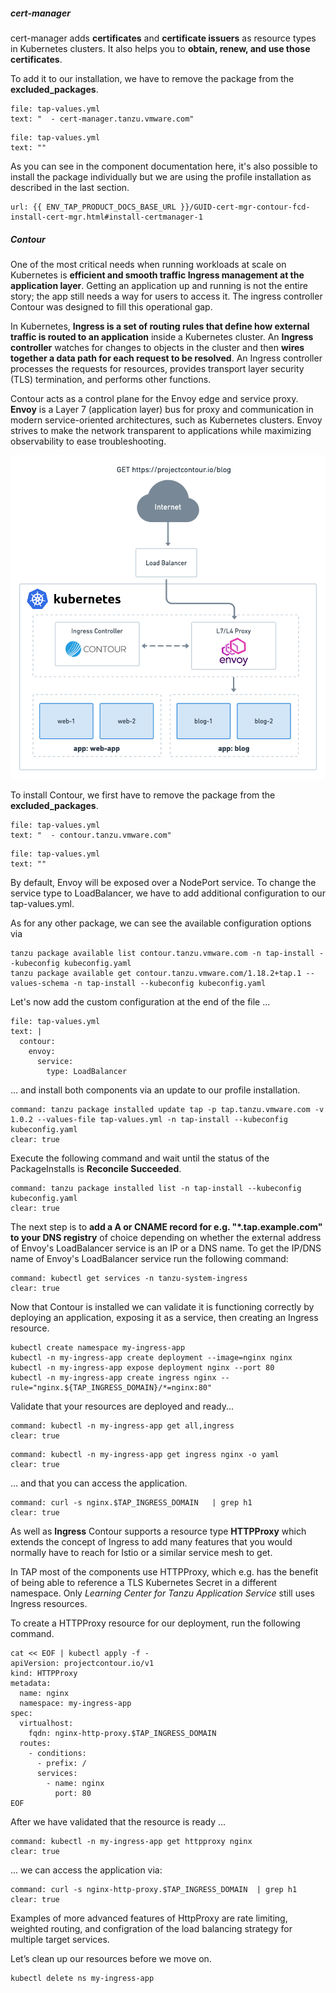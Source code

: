 
##### cert-manager

cert-manager adds **certificates** and **certificate issuers** as resource types in Kubernetes clusters. It also helps you to **obtain, renew, and use those certificates**. 

To add it to our installation, we have to remove the package from the **excluded_packages**.
```editor:select-matching-text
file: tap-values.yml
text: "  - cert-manager.tanzu.vmware.com"
```
```editor:replace-text-selection
file: tap-values.yml
text: ""
```
As you can see in the component documentation here, it's also possible to install the package individually but we are using the profile installation as described in the last section.
```dashboard:open-url
url: {{ ENV_TAP_PRODUCT_DOCS_BASE_URL }}/GUID-cert-mgr-contour-fcd-install-cert-mgr.html#install-certmanager-1
```

##### Contour

One of the most critical needs when running workloads at scale on Kubernetes is **efficient and smooth traffic Ingress management at the application layer**. Getting an application up and running is not the entire story; the app still needs a way for users to access it. The ingress controller Contour was designed to fill this operational gap.

In Kubernetes, **Ingress is a set of routing rules that define how external traffic is routed to an application** inside a Kubernetes cluster. An **Ingress controller** watches for changes to objects in the cluster and then **wires together a data path for each request to be resolved**. An Ingress controller processes the requests for resources, provides transport layer security (TLS) termination, and performs other functions.

Contour acts as a control plane for the Envoy edge and service proxy.
**Envoy** is a Layer 7 (application layer) bus for proxy and communication in modern service-oriented architectures, such as Kubernetes clusters. Envoy strives to make the network transparent to applications while maximizing observability to ease troubleshooting.

![Contour Architecture](../images/contour-architecture.png)

To install Contour, we first have to remove the package from the **excluded_packages**.
```editor:select-matching-text
file: tap-values.yml
text: "  - contour.tanzu.vmware.com"
```
```editor:replace-text-selection
file: tap-values.yml
text: ""
```

By default, Envoy will be exposed over a NodePort service. To change the service type to LoadBalancer, we have to add additional configuration to our tap-values.yml.

As for any other package, we can see the available configuration options via
```execute
tanzu package available list contour.tanzu.vmware.com -n tap-install --kubeconfig kubeconfig.yaml
tanzu package available get contour.tanzu.vmware.com/1.18.2+tap.1 --values-schema -n tap-install --kubeconfig kubeconfig.yaml
```

Let's now add the custom configuration at the end of the file ...
```editor:append-lines-to-file
file: tap-values.yml
text: |
  contour:
    envoy:
      service:
        type: LoadBalancer
```
... and install both components via an update to our profile installation.
```terminal:execute
command: tanzu package installed update tap -p tap.tanzu.vmware.com -v 1.0.2 --values-file tap-values.yml -n tap-install --kubeconfig kubeconfig.yaml 
clear: true
```

Execute the following command and wait until the status of the PackageInstalls is **Reconcile Succeeded**.
```terminal:execute
command: tanzu package installed list -n tap-install --kubeconfig kubeconfig.yaml 
clear: true
````

The next step is to **add a A or CNAME record for e.g. "&ast;.tap.example.com" to your DNS registry** of choice depending on whether the external address of Envoy's LoadBalancer service is an IP or a DNS name.
To get the IP/DNS name of Envoy's LoadBalancer service run the following command:
```terminal:execute
command: kubectl get services -n tanzu-system-ingress
clear: true
```

Now that Contour is installed we can validate it is functioning correctly by deploying an application, exposing it as a service, then creating an Ingress resource. 
```execute
kubectl create namespace my-ingress-app
kubectl -n my-ingress-app create deployment --image=nginx nginx
kubectl -n my-ingress-app expose deployment nginx --port 80
kubectl -n my-ingress-app create ingress nginx --rule="nginx.${TAP_INGRESS_DOMAIN}/*=nginx:80"
```

Validate that your resources are deployed and ready...
```terminal:execute
command: kubectl -n my-ingress-app get all,ingress
clear: true
```

```terminal:execute
command: kubectl -n my-ingress-app get ingress nginx -o yaml
clear: true
```

... and that you can access the application.
```terminal:execute
command: curl -s nginx.$TAP_INGRESS_DOMAIN   | grep h1
clear: true
```

As well as **Ingress** Contour supports a resource type **HTTPProxy** which extends the concept of Ingress to add many features that you would normally have to reach for Istio or a similar service mesh to get.

In TAP most of the components use HTTPProxy, which e.g. has the benefit of being able to reference a TLS Kubernetes Secret in a different namespace. Only *Learning Center for Tanzu Application Service* still uses Ingress resources.

To create a HTTPProxy resource for our deployment, run the following command.
```execute
cat << EOF | kubectl apply -f -
apiVersion: projectcontour.io/v1
kind: HTTPProxy
metadata:
  name: nginx
  namespace: my-ingress-app
spec:
  virtualhost:
    fqdn: nginx-http-proxy.$TAP_INGRESS_DOMAIN 
  routes:
    - conditions:
      - prefix: /
      services:
        - name: nginx
          port: 80
EOF
```
After we have validated that the resource is ready ...
```terminal:execute
command: kubectl -n my-ingress-app get httpproxy nginx
clear: true
```

... we can access the application via:
```terminal:execute
command: curl -s nginx-http-proxy.$TAP_INGRESS_DOMAIN  | grep h1
clear: true
```

Examples of more advanced features of HttpProxy are rate limiting, weighted routing, and configration of the load balancing strategy for multiple target services.

Let’s clean up our resources before we move on.
```execute
kubectl delete ns my-ingress-app
````